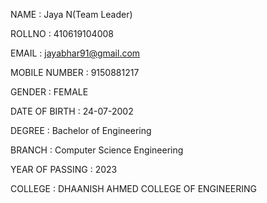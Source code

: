 NAME : Jaya N(Team Leader)

ROLLNO : 410619104008

EMAIL : jayabhar91@gmail.com

MOBILE NUMBER : 9150881217

GENDER : FEMALE

DATE OF BIRTH : 24-07-2002

DEGREE : Bachelor of Engineering

BRANCH : Computer Science Engineering

YEAR OF PASSING : 2023

COLLEGE : DHAANISH AHMED COLLEGE OF ENGINEERING
